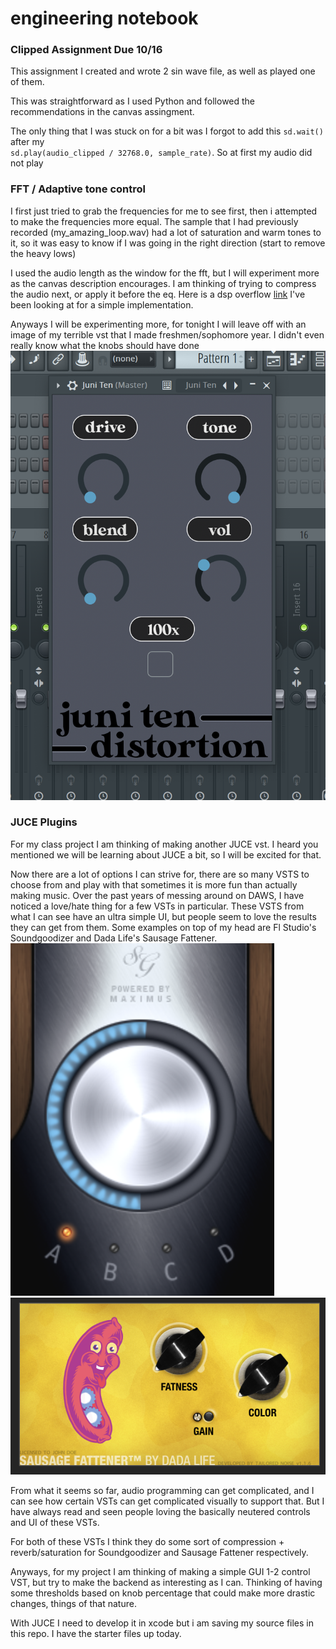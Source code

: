 # engineering notebook

### Clipped Assignment Due 10/16
This assignment I created and wrote 2 sin wave file, as well as played one of them.

This was straightforward as I used Python and followed the recommendations in the canvas assingment.

The only thing that I was stuck on for a bit was I forgot to add this `sd.wait()` after my  
`sd.play(audio_clipped / 32768.0, sample_rate)`. So at first my audio did not play

### FFT / Adaptive tone control
I first just tried to grab the frequencies for me to see first, then i attempted to make the frequencies more equal. 
The sample that I had previously recorded (my_amazing_loop.wav) had a lot of saturation and warm tones to it, so it was easy to know if I was going in the right direction (start to remove the heavy lows)

I used the audio length as the window for the fft, but I will experiment more as the canvas description encourages. I am thinking of trying to compress the audio next, or apply it before the eq. Here is a dsp overflow [link](https://dsp.stackexchange.com/questions/10536/help-implementing-audio-dynamic-range-compression?noredirect=1&lq=1) I've been looking at for a simple implementation.

Anyways I will be experimenting more, for tonight I will leave off with an image of my terrible vst that I made freshmen/sophomore year. I didn't even really know what the knobs should have done
![JuniTen](image.png)

### JUCE Plugins
For my class project I am thinking of making another JUCE vst. I heard you mentioned we will be learning about JUCE a bit, so I will be excited for that.

Now there are a lot of options I can strive for, there are so many VSTS to choose from and play with that sometimes it is more fun than actually making music. Over the past years of messing around on DAWS, I have noticed a love/hate thing for a few VSTs in particular. These VSTS from what I can see have an ultra simple UI, but people seem to love the results they can get from them. Some examples on top of my head are Fl Studio's Soundgoodizer and Dada Life's Sausage Fattener.
![Soundgoodizer](image-2.png)
![sausage fattener](image-1.png)

From what it seems so far, audio programming can get complicated, and I can see how certain VSTs can get complicated visually to support that. But I have always read and seen people loving the basically neutered controls and UI of these VSTs. 

For both of these VSTs I think they do some sort of compression + reverb/saturation for Soundgoodizer and Sausage Fattener respectively. 

Anyways, for my project I am thinking of making a simple GUI 1-2 control VST, but try to make the backend as interesting as I can. Thinking of having some thresholds based on knob percentage that could make more drastic changes, things of that nature. 

With JUCE I need to develop it in xcode but i am saving my source files in this repo. I have the starter files up today.